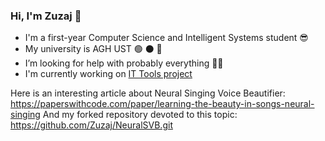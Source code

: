### Hi, I'm Zuzaj 👋

- I'm a first-year Computer Science and Intelligent Systems student 😎
- My university is AGH UST :green_circle: ⚫ 🔴
- I’m looking for help with probably everything 🤷‍♀️
- I'm currently working on [IT Tools project](https://github.com/Zuzaj/Zuzaj.github.io)

Here is an interesting article about Neural Singing Voice Beautifier: https://paperswithcode.com/paper/learning-the-beauty-in-songs-neural-singing
And my forked repository devoted to this topic: https://github.com/Zuzaj/NeuralSVB.git

